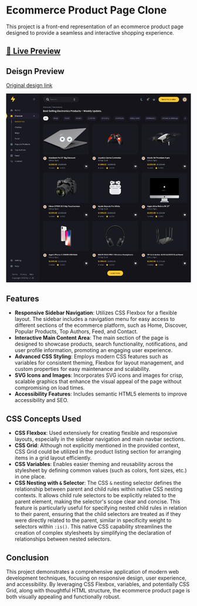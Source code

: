 # Ecommerce Product Page Clone

This project is a front-end representation of an ecommerce product page designed to provide a seamless and interactive shopping experience.

## [🔗 Live Preview](https://ecommerce-product-page-clh.pages.dev)

## Deisgn Preview

[Original design link](https://www.figma.com/community/file/1226930260218793008/protech-minimal-ecommerce-template)

![Ecommerce Website design](./ecommerce-website-design.png)

## Features

- **Responsive Sidebar Navigation**: Utilizes CSS Flexbox for a flexible layout. The sidebar includes a navigation menu for easy access to different sections of the ecommerce platform, such as Home, Discover, Popular Products, Top Authors, Feed, and Contact.
- **Interactive Main Content Area**: The main section of the page is designed to showcase products, search functionality, notifications, and user profile information, promoting an engaging user experience.
- **Advanced CSS Styling**: Employs modern CSS features such as variables for consistent theming, Flexbox for layout management, and custom properties for easy maintenance and scalability.
- **SVG Icons and Images**: Incorporates SVG icons and images for crisp, scalable graphics that enhance the visual appeal of the page without compromising on load times.
- **Accessibility Features**: Includes semantic HTML5 elements to improve accessibility and SEO.

## CSS Concepts Used

- **CSS Flexbox**: Used extensively for creating flexible and responsive layouts, especially in the sidebar navigation and main navbar sections.
- **CSS Grid**: Although not explicitly mentioned in the provided context, CSS Grid could be utilized in the product listing section for arranging items in a grid layout efficiently.
- **CSS Variables**: Enables easier theming and reusability across the stylesheet by defining common values (such as colors, font sizes, etc.) in one place.
- **CSS Nesting with `&` Selector**: The CSS `&` nesting selector defines the relationship between parent and child rules within native CSS nesting contexts. It allows child rule selectors to be explicitly related to the parent element, making the selector's scope clear and concise. This feature is particularly useful for specifying nested child rules in relation to their parent, ensuring that the child selectors are treated as if they were directly related to the parent, similar in specificity weight to selectors within `:is()`. This native CSS capability streamlines the creation of complex stylesheets by simplifying the declaration of relationships between nested selectors.

## Conclusion

This project demonstrates a comprehensive application of modern web development techniques, focusing on responsive design, user experience, and accessibility. By leveraging CSS Flexbox, variables, and potentially CSS Grid, along with thoughtful HTML structure, the ecommerce product page is both visually appealing and functionally robust.
